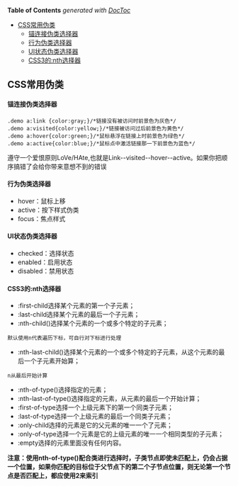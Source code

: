 <!-- START doctoc generated TOC please keep comment here to allow auto update -->
<!-- DON'T EDIT THIS SECTION, INSTEAD RE-RUN doctoc TO UPDATE -->
**Table of Contents**  *generated with [DocToc](https://github.com/thlorenz/doctoc)*

- [CSS常用伪类](#css%E5%B8%B8%E7%94%A8%E4%BC%AA%E7%B1%BB)
    - [锚连接伪类选择器](#%E9%94%9A%E8%BF%9E%E6%8E%A5%E4%BC%AA%E7%B1%BB%E9%80%89%E6%8B%A9%E5%99%A8)
    - [行为伪类选择器](#%E8%A1%8C%E4%B8%BA%E4%BC%AA%E7%B1%BB%E9%80%89%E6%8B%A9%E5%99%A8)
    - [UI状态伪类选择器](#ui%E7%8A%B6%E6%80%81%E4%BC%AA%E7%B1%BB%E9%80%89%E6%8B%A9%E5%99%A8)
    - [CSS3的:nth选择器](#css3%E7%9A%84nth%E9%80%89%E6%8B%A9%E5%99%A8)

<!-- END doctoc generated TOC please keep comment here to allow auto update -->

## CSS常用伪类

#### 锚连接伪类选择器
~~~
.demo a:link {color:gray;}/*链接没有被访问时前景色为灰色*/
.demo a:visited{color:yellow;}/*链接被访问过后前景色为黄色*/
.demo a:hover{color:green;}/*鼠标悬浮在链接上时前景色为绿色*/
.demo a:active{color:blue;}/*鼠标点中激活链接那一下前景色为蓝色*/
~~~

遵守一个爱恨原则LoVe/HAte,也就是Link--visited--hover--active。如果你把顺序搞错了会给你带来意想不到的错误

#### 行为伪类选择器

- hover：鼠标上移
- active：按下样式伪类
- focus：焦点样式

#### UI状态伪类选择器

- checked：选择状态
- enabled：启用状态
- disabled：禁用状态

#### CSS3的:nth选择器
	
-	:first-child选择某个元素的第一个子元素；
-	:last-child选择某个元素的最后一个子元素；
-	:nth-child()选择某个元素的一个或多个特定的子元素；
~~~
默认使用n代表遍历下标，可自行对下标进行处理
~~~
-	:nth-last-child()选择某个元素的一个或多个特定的子元素，从这个元素的最后一个子元素开始算；
~~~
n从最后开始计算
~~~
-	:nth-of-type()选择指定的元素；
-	:nth-last-of-type()选择指定的元素，从元素的最后一个开始计算；
-	:first-of-type选择一个上级元素下的第一个同类子元素；
-	:last-of-type选择一个上级元素的最后一个同类子元素；
-	:only-child选择的元素是它的父元素的唯一一个了元素；
-	:only-of-type选择一个元素是它的上级元素的唯一一个相同类型的子元素；
-	:empty选择的元素里面没有任何内容。

**注意：使用nth-of-type()配合类进行选择时，子类节点即使未匹配上，仍会占据一个位置，如果你匹配的目标位于父节点下的第二个子节点位置，则无论第一个节点是否匹配上，都应使用2来索引**
